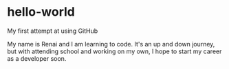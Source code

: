 # hello-world

My first attempt at using GitHub

My name is Renai and I am learning to code.  It's an up and down journey, but with attending school and working on my own, I hope to start my career as a developer soon. 
